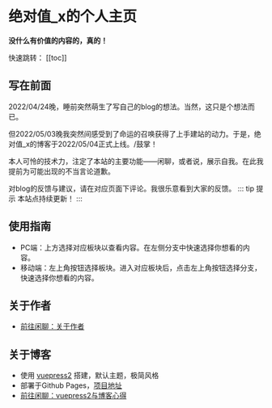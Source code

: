 <!-- ---
home: true
heroImage: /image/logo.jpg
--- -->

# 绝对值_x的个人主页
**没什么有价值的内容的，真的！**

快速跳转：
[[toc]]
## 写在前面
2022/04/24晚，睡前突然萌生了写自己的blog的想法。当然，这只是个想法而已。

但2022/05/03晚我突然间<span class="heimu" title="你知道的太多了">感受到了命运的召唤</span>获得了上手建站的动力。于是，绝对值_x的博客于2022/05/04正式上线。/鼓掌！

本人可怜的技术力，注定了本站的主要功能——闲聊，或者说，展示自我。在此我提前为可能出现的不当言论道歉。

对blog的反馈与建议，请在对应页面下评论。我很乐意看到大家的反馈。
::: tip 提示
本站点持续更新！
:::
## 使用指南
* PC端：上方选择对应板块以查看内容。在左侧分支中快速选择你想看的内容。
* 移动端：左上角按钮选择板块。进入对应板块后，点击左上角按钮选择分支，快速选择你想看的内容。
## 关于作者
* [前往闲聊：关于作者](./gossip.md#关于作者)
## 关于博客
* 使用 [vuepress2](https://v2.vuepress.vuejs.org/zh/) 搭建，默认主题，极简风格
* 部署于Github Pages，[项目地址](https://github.com/lxl66566/lxl66566.github.io)
* [前往闲聊：vuepress2与博客心得](./gossip.md#vuepress2与博客心得)

